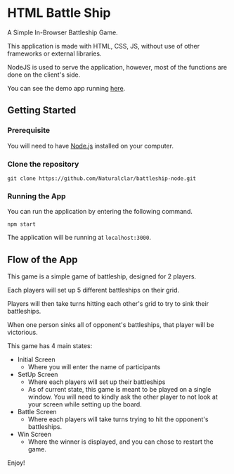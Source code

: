 # HTML Battle Ship

A Simple In-Browser Battleship Game.

This application is made with HTML, CSS, JS, without use of other frameworks or external libraries.

NodeJS is used to serve the application, however, most of the functions are done on the client's side.

You can see the demo app running [here](https://nc-simple-battleship.now.sh).

## Getting Started

### Prerequisite

You will need to have [Node.js](https://nodejs.org/) installed on your computer.

### Clone the repository

`git clone https://github.com/Naturalclar/battleship-node.git`

### Running the App

You can run the application by entering the following command.

`npm start`

The application will be running at `localhost:3000`.

## Flow of the App

This game is a simple game of battleship, designed for 2 players.

Each players will set up 5 different battleships on their grid.

Players will then take turns hitting each other's grid to try to sink their battleships.

When one person sinks all of opponent's battleships, that player will be victorious.

This game has 4 main states:

- Initial Screen
  - Where you will enter the name of participants
- SetUp Screen
  - Where each players will set up their battleships
  - As of current state, this game is meant to be played on a single window. You will need to kindly ask the other player to not look at your screen while setting up the board.
- Battle Screen
  - Where each players will take turns trying to hit the opponent's battleships.
- Win Screen
  - Where the winner is displayed, and you can chose to restart the game.

Enjoy!